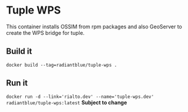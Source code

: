 # Tuple WPS

This container installs OSSIM from rpm packages and also GeoServer to create
the WPS bridge for tuple.

## Build it
`docker build --tag=radiantblue/tuple-wps .`

## Run it
`docker run -d --link='rialto.dev' --name='tuple-wps.dev' radiantblue/tuple-wps:latest` **Subject to change**

